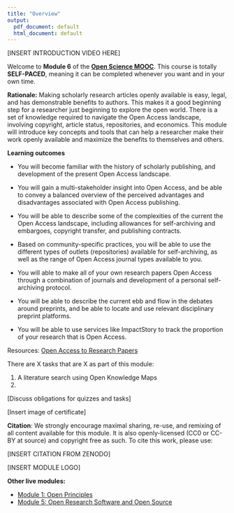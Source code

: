 ```yaml
---
title: "Overview"
output:
  pdf_document: default
  html_document: default
---
```


[INSERT INTRODUCTION VIDEO HERE]

Welcome to **Module 6** of the [**Open Science MOOC**](https://eliademy.com/opensciencemooc). This course is totally **SELF-PACED**, meaning it can be completed whenever you want and in your own time.

**Rationale:** Making scholarly research articles openly available is easy, legal, and has demonstrable benefits to authors. This makes it a good beginning step for a researcher just beginning to explore the open world. There is a set of knowledge required to navigate the Open Access landscape, involving copyright, article status, repositories, and economics. This module will introduce key concepts and tools that can help a researcher make their work openly available and maximize the benefits to themselves and others.

**Learning outcomes**

* You will become familiar with the history of scholarly publishing, and development of the present Open Access landscape.

* You will gain a multi-stakeholder insight into Open Access, and be able to convey a balanced overview of the perceived advantages and disadvantages associated with Open Access publishing.

* You will be able to describe some of the complexities of the current the Open Access landscape, including allowances for self-archiving and embargoes, copyright transfer, and publishing contracts.

* Based on community-specific practices, you will be able to use the different types of outlets (repositories) available for self-archiving, as well as the range of Open Access journal types available to you.

* You will able to make all of your own research papers Open Access through a combination of journals and development of a personal self-archiving protocol.

* You will be able to describe the current ebb and flow in the debates around preprints, and be able to locate and use relevant disciplinary preprint platforms.
    
* You will be able to use services like ImpactStory to track the proportion of your research that is Open Access.

Resources: [Open Access to Research Papers](https://opensciencemooc.eu/resources/#six)

There are X tasks that are X as part of this module:

1. A literature search using Open Knowledge Maps
2. 

[Discuss obligations for quizzes and tasks]

[Insert image of certificate]

**Citation**: We strongly encourage maximal sharing, re-use, and remixing of all content available for this module. It is also openly-licensed (CC0 or CC-BY at source) and copyright free as such. To cite this work, please use:

[INSERT CITATION FROM ZENODO]

[INSERT MODULE LOGO]

**Other live modules:**

* [Module 1: Open Principles](https://eliademy.com/catalog/oer/module-1-open-principles.html)
* [Module 5: Open Research Software and Open Source](https://eliademy.com/catalog/oer/module-5-open-research-software-and-open-source.html)